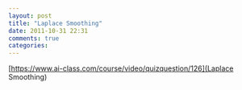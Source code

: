 ```yaml
---
layout: post
title: "Laplace Smoothing"
date: 2011-10-31 22:31
comments: true
categories: 
---
```

[https://www.ai-class.com/course/video/quizquestion/126](Laplace Smoothing)

